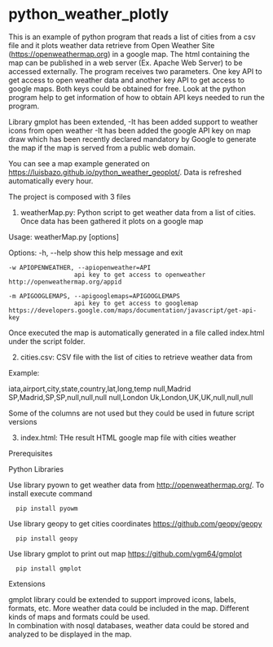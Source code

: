 # python_weather_plotly

This is an example of python program that reads a list of cities from a csv file and it plots weather data retrieve from Open Weather Site (https://openweathermap.org) in a google map. The html containing the map can be published in a web server (Ex. Apache Web Server) to be accessed externally. The program receives two parameters. One key API to get access to open weather data and another key API to get access to google maps. Both keys could be obtained for free. Look at the python program help to get information of how to obtain API keys needed to run the program.

Library gmplot has been extended,
  -It has been added support to weather icons from open weather
  -It has been added the google API key on map draw which has been recently declared mandatory by Google to generate the map if the map is served from a public web domain.

You can see a map example generated on https://luisbazo.github.io/python_weather_geoplot/. Data is refreshed automatically every hour.

The project is composed with 3 files

1. weatherMap.py: Python script to get weather data from a list of cities. Once data has been gathered it plots on a google map

Usage: weatherMap.py [options]

Options:
    -h, --help            show this help message and exit

    -w APIOPENWEATHER, --apiopenweather=API
                      api key to get access to openweather http://openweathermap.org/appid

    -m APIGOOGLEMAPS, --apigooglemaps=APIGOOGLEMAPS
                      api key to get access to googlemap https://developers.google.com/maps/documentation/javascript/get-api-key

Once executed the map is automatically generated in a file called index.html under the script folder.

2. cities.csv: CSV file with the list of cities to retrieve weather data from

Example:

iata,airport,city,state,country,lat,long,temp
null,Madrid SP,Madrid,SP,SP,null,null,null
null,London Uk,London,UK,UK,null,null,null

Some of the columns are not used but they could be used in future script versions

3. index.html: THe result HTML google map file with cities weather

Prerequisites

  Python Libraries


  Use library pyown to get weather data from http://openweathermap.org/. To install execute command

      pip install pyowm


  Use library geopy to get cities coordinates https://github.com/geopy/geopy

      pip install geopy

  Use library gmplot to print out map https://github.com/vgm64/gmplot

      pip install gmplot    

  Extensions

  gmplot library could be extended to support improved icons, labels, formats, etc.
  More weather data could be included in the map. Different kinds of maps and formats could be used.  
  In combination with nosql databases, weather data could be stored and analyzed to be displayed in the map.  
